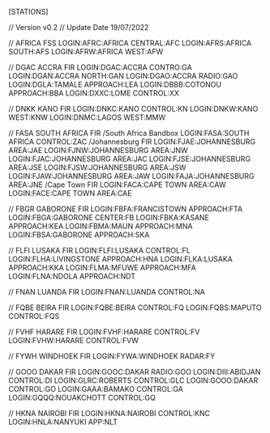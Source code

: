 [STATIONS]

// Version v0.2
// Update Date 19/07/2022

// AFRICA FSS
LOGIN:AFRC:AFRICA CENTRAL:AFC
LOGIN:AFRS:AFRICA SOUTH:AFS
LOGIN:AFRW:AFRICA WEST:AFW

// DGAC ACCRA FIR
LOGIN:DGAC:ACCRA CONTRO:GA
LOGIN:DGAN:ACCRA NORTH:GAN
LOGIN:DGAO:ACCRA RADIO:GAO
LOGIN:DGLA:TAMALE APPROACH:LEA
LOGIN:DBBB:COTONOU APPROACH:BBA
LOGIN:DXXC:LOME CONTROL:XX

// DNKK KANO FIR
LOGIN:DNKC:KANO CONTROL:KN
LOGIN:DNKW:KANO WEST:KNW
LOGIN:DNMC:LAGOS WEST:MMW

// FASA SOUTH AFRICA FIR
/South Africa Bandbox
LOGIN:FASA:SOUTH AFRICA CONTROL:ZAC
/Johannesburg FIR
LOGIN:FJAE:JOHANNESBURG AREA:JAE
LOGIN:FJNW:JOHANNESBURG AREA:JNW
LOGIN:FJAC:JOHANNESBURG AREA:JAC
LOGIN:FJSE:JOHANNESBURG AREA:JSE
LOGIN:FJSW:JOHANNESBURG AREA:JSW
LOGIN:FJAW:JOHANNESBURG AREA:JAW
LOGIN:FAJA:JOHANNESBURG AREA:JNE
/Cape Town FIR
LOGIN:FACA:CAPE TOWN AREA:CAW
LOGIN:FACE:CAPE TOWN AREA:CAE

// FBGR GABORONE FIR
LOGIN:FBFA:FRANCISTOWN APPROACH:FTA
LOGIN:FBGA:GABORONE CENTER:FB
LOGIN:FBKA:KASANE APPROACH:KEA
LOGIN:FBMA:MAUN APPROACH:MNA
LOGIN:FBSA:GABORONE APPROACH:SKA

// FLFI LUSAKA FIR
LOGIN:FLFI:LUSAKA CONTROL:FL
LOGIN:FLHA:LIVINGSTONE APPROACH:HNA
LOGIN:FLKA:LUSAKA APPROACH:KKA
LOGIN:FLMA:MFUWE APPROACH:MFA
LOGIN:FLNA:NDOLA APPROACH:NDT

// FNAN LUANDA FIR
LOGIN:FNAN:LUANDA CONTROL:NA

// FQBE BEIRA FIR
LOGIN:FQBE:BEIRA CONTROL:FQ
LOGIN:FQBS:MAPUTO CONTROL:FQS

// FVHF HARARE FIR
LOGIN:FVHF:HARARE CONTROL:FV
LOGIN:FVHW:HARARE CONTROL:FVW

// FYWH WINDHOEK FIR
LOGIN:FYWA:WINDHOEK RADAR:FY

// GOOO DAKAR FIR
LOGIN:GOOC:DAKAR RADIO:GOO
LOGIN:DIII:ABIDJAN CONTROL:DI
LOGIN:GLRC:ROBERTS CONTROL:GLC
LOGIN:GOOO:DAKAR CONTROL:GO
LOGIN:GAAA:BAMAKO CONTROL:GA
LOGIN:GQQQ:NOUAKCHOTT CONTROL:GQ

// HKNA NAIROBI FIR
LOGIN:HKNA:NAIROBI CONTROL:KNC
LOGIN:HNLA:NANYUKI APP:NLT